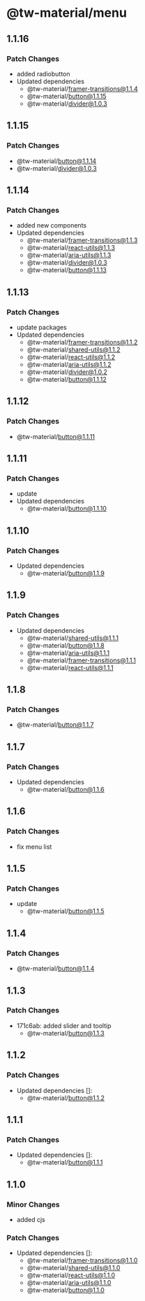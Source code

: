 # @tw-material/menu

## 1.1.16

### Patch Changes

- added radiobutton
- Updated dependencies
  - @tw-material/framer-transitions@1.1.4
  - @tw-material/button@1.1.15
  - @tw-material/divider@1.0.3

## 1.1.15

### Patch Changes

- @tw-material/button@1.1.14
- @tw-material/divider@1.0.3

## 1.1.14

### Patch Changes

- added new components
- Updated dependencies
  - @tw-material/framer-transitions@1.1.3
  - @tw-material/react-utils@1.1.3
  - @tw-material/aria-utils@1.1.3
  - @tw-material/divider@1.0.3
  - @tw-material/button@1.1.13

## 1.1.13

### Patch Changes

- update packages
- Updated dependencies
  - @tw-material/framer-transitions@1.1.2
  - @tw-material/shared-utils@1.1.2
  - @tw-material/react-utils@1.1.2
  - @tw-material/aria-utils@1.1.2
  - @tw-material/divider@1.0.2
  - @tw-material/button@1.1.12

## 1.1.12

### Patch Changes

- @tw-material/button@1.1.11

## 1.1.11

### Patch Changes

- update
- Updated dependencies
  - @tw-material/button@1.1.10

## 1.1.10

### Patch Changes

- Updated dependencies
  - @tw-material/button@1.1.9

## 1.1.9

### Patch Changes

- Updated dependencies
  - @tw-material/shared-utils@1.1.1
  - @tw-material/button@1.1.8
  - @tw-material/aria-utils@1.1.1
  - @tw-material/framer-transitions@1.1.1
  - @tw-material/react-utils@1.1.1

## 1.1.8

### Patch Changes

- @tw-material/button@1.1.7

## 1.1.7

### Patch Changes

- Updated dependencies
  - @tw-material/button@1.1.6

## 1.1.6

### Patch Changes

- fix menu list

## 1.1.5

### Patch Changes

- update
  - @tw-material/button@1.1.5

## 1.1.4

### Patch Changes

- @tw-material/button@1.1.4

## 1.1.3

### Patch Changes

- 171c6ab: added slider and tooltip
  - @tw-material/button@1.1.3

## 1.1.2

### Patch Changes

- Updated dependencies []:
  - @tw-material/button@1.1.2

## 1.1.1

### Patch Changes

- Updated dependencies []:
  - @tw-material/button@1.1.1

## 1.1.0

### Minor Changes

- added cjs

### Patch Changes

- Updated dependencies []:
  - @tw-material/framer-transitions@1.1.0
  - @tw-material/shared-utils@1.1.0
  - @tw-material/react-utils@1.1.0
  - @tw-material/aria-utils@1.1.0
  - @tw-material/button@1.1.0
